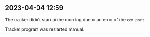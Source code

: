 
## 2023-04-04 12:59

[//]: # (Keywords: #chp1, #tracker)

The tracker didn't start at the morning due to an error of the `com port`.

Tracker program was restarted manual.

